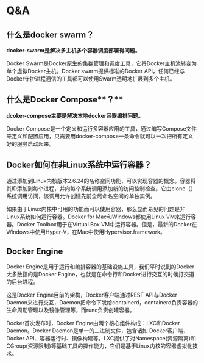 # Q&A

## 什么是docker swarm？

**docker-swarm是解决多主机多个容器调度部署得问题。**

Docker Swarm是Docker原生的集群管理和调度工具，它将Docker主机池转变为单个虚拟Docker主机。Docker swarm提供标准的Docker API，任何已经与Docker守护进程通信的工具都可以使用Swarm透明地扩展到多个主机。

## 什么是Docker Compose**？**

**dcoker-compose主要是解决本地docker容器编排问题。**

Docker Compose是一个定义和运行多容器应用的工具，通过编写Compose文件来定义和配置应用，只需要用docker-compose一条命令就可以一次把所有定义好的服务启动起来。

## **Docker如何在非Linux系统中运行容器？**

通过添加到Linux内核版本2.6.24的名称空间功能，可以实现容器的概念。容器将其ID添加到每个进程，并向每个系统调用添加新的访问控制检查。它由clone（）系统调用访问，该调用允许创建先前全局命名空间的单独实例。

如果由于Linux内核中可用的功能而可以使用容器，那么显而易见的问题是非Linux系统如何运行容器。Docker for Mac和Windows都使用Linux VM来运行容器。Docker Toolbox用于在Virtual Box VM中运行容器。但是，最新的Docker在Windows中使用Hyper-V，在Mac中使用Hypervisor.framework。

## Docker Engine

Docker Engine是用于运行和编排容器的基础设施工具，我们平时说到的Docker大多数指的是Docker Engine，也就是在命令行和Docker进行交互的时候打交道的后台进程。

这是Docker Engine目前的架构，Docker客户端通过REST API与Docker Daemon来进行交互，Daemon把命令下发给containerd，containerd负责容器的生命周期管理以及镜像管理等，而runc负责创建容器。

Docker首次发布时，Docker Engine由两个核心组件构成：LXC和Docker Daemon。Docker Daemon是单一的二进制文件，包含诸如 Docker客户端、Docker API、容器运行时、镜像构建等。LXC提供了对Namespace\(资源隔离\)和CGroup\(资源限制\)等基础工具的操作能力，它们是基于Linux内核的容器虚拟化技术。



